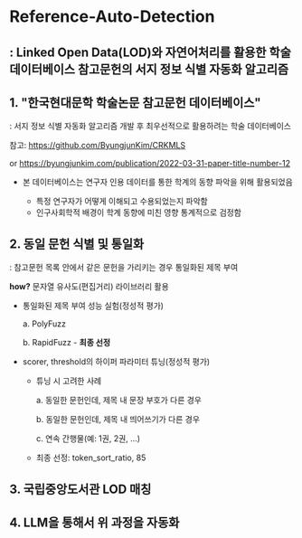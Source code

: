 # Reference-Auto-Detection
: Linked Open Data(LOD)와 자연어처리를 활용한 학술 데이터베이스 참고문헌의 서지 정보 식별 자동화 알고리즘
---
## 1. "한국현대문학 학술논문 참고문헌 데이터베이스"

: 서지 정보 식별 자동화 알고리즘 개발 후 최우선적으로 활용하려는 학술 데이터베이스

참고: https://github.com/ByungjunKim/CRKMLS

or https://byungjunkim.com/publication/2022-03-31-paper-title-number-12
 * 본 데이터베이스는 연구자 인용 데이터를 통한 학계의 동향 파악을 위해 활용되었음

   * 특정 연구자가 어떻게 이해되고 수용되었는지 파악함
   * 인구사회학적 배경이 학계 동향에 미친 영향 통계적으로 검정함

## 2. 동일 문헌 식별 및 통일화

: 참고문헌 목록 안에서 같은 문헌을 가리키는 경우 통일화된 제목 부여

**how?** 문자열 유사도(편집거리) 라이브러리 활용



* 통일화된 제목 부여 성능 실험(정성적 평가)

  a. PolyFuzz

  b. RapidFuzz - **최종 선정**



* scorer, threshold의 하이퍼 파라미터 튜닝(정성적 평가)
  * 튜닝 시 고려한 사례
 
    a. 동일한 문헌인데, 제목 내 문장 부호가 다른 경우

    b. 동일한 문헌인데, 제목 내 띄어쓰기가 다른 경우

    c. 연속 간행물(예: 1권, 2권, ...)
    
  * 최종 선정: token_sort_ratio, 85

## 3. 국립중앙도서관 LOD 매칭

## 4. LLM을 통해서 위 과정을 자동화

